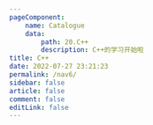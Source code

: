 ```yaml
---
pageComponent:
    name: Catalogue
    data:
        path: 20.C++
        description: C++的学习开始啦
title: C++
date: 2022-07-27 23:21:23
permalink: /nav6/
sidebar: false
article: false
comment: false
editLink: false
---
```

